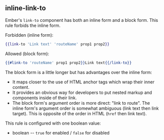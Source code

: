 ## inline-link-to

Ember's `link-to` component has both an inline form and a block form. This rule forbids the inline form.

Forbidden (inline form):

```hbs
{{link-to 'Link text' 'routeName' prop1 prop2}}
```

Allowed (block form):

```hbs
{{#link-to 'routeName' prop1 prop2}}Link text{{/link-to}}
```

The block form is a little longer but has advantages over the inline form:

* It maps closer to the use of HTML anchor tags which wrap their inner content.
* It provides an obvious way for developers to put nested markup and components inside of their link.
* The block form's argument order is more direct: "link to route". The inline form's argument order is somewhat ambiguous (link text then link target). This is opposite of the order in HTML (`href` then link text).

This rule is configured with one boolean value:

  * boolean -- `true` for enabled / `false` for disabled
